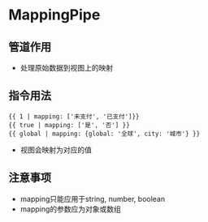 # MappingPipe

## 管道作用

- 处理原始数据到视图上的映射

## 指令用法

```
{{ 1 | mapping: ['未支付', '已支付']}}
{{ true | mapping: ['是', '否'] }}
{{ global | mapping: {global: '全球', city: '城市'} }}
```
- 视图会映射为对应的值

## 注意事项

- mapping只能应用于string, number, boolean
- mapping的参数应为对象或数组